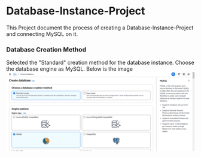 # Database-Instance-Project
 This Project document the process of creating a Database-Instance-Project and connecting MySQL on it.
### Database Creation Method
Selected the "Standard" creation method for the database instance.
Choose the database engine as MySQL. 
Below is the image
![Database engine](/engine-mysql.png)